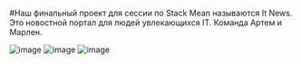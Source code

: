 #Наш финальный проект для сессии по Stack Mean называются It News. Это новостной портал для людей увлекающихся IT. Команда Артем и Марлен.

![image](https://github.com/Lovilek/-IT-News-Meanw/assets/105930858/9497dc1b-01b3-41c5-a70a-100311b9a152)
![image](https://github.com/Lovilek/-IT-News-Meanw/assets/105930858/5ab57221-01a5-4e18-a2d4-6a4239858a14)
![image](https://github.com/Lovilek/-IT-News-Meanw/assets/105930858/7f0da6bd-0a89-4eed-9ade-3fddd7372f29)


